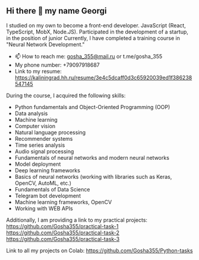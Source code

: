 ## Hi there 👋 my name Georgi
I studied on my own to become a front-end developer. JavaScript (React, TypeScript, MobX, Node.JS).
Participated in the development of a startup, in the position of junior
Currently, I have completed a training course in "Neural Network Development."
- 📫 How to reach me: gosha_355@mail.ru or t.me/gosha_355
- My phone number: +79097918687
- Link to my resume: https://kaliningrad.hh.ru/resume/3e4c5dcaff0d3c65920039ed1f386238547145
  
During the course, I acquired the following skills:
- Python fundamentals and Object-Oriented Programming (OOP)
- Data analysis
- Machine learning
- Computer vision
- Natural language processing
- Recommender systems
- Time series analysis
- Audio signal processing
- Fundamentals of neural networks and modern neural networks
- Model deployment
- Deep learning frameworks
- Basics of neural networks (working with libraries such as Keras, OpenCV, AutoML, etc.)
- Fundamentals of Data Science
- Telegram bot development
- Machine learning frameworks, OpenCV
- Working with WEB APIs

Additionally, I am providing a link to my practical projects:
https://github.com/Gosha355/practical-task-1
https://github.com/Gosha355/practical-task-2
https://github.com/Gosha355/practical-task-3

Link to all my projects on Colab: https://github.com/Gosha355/Python-tasks
<!--
**Gosha355/Gosha355** is a ✨ _special_ ✨ repository because its `README.md` (this file) appears on your GitHub profile.

Here are some ideas to get you started:

- 🔭 I’m currently working on ...

-->
